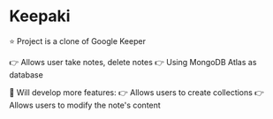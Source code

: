 # Keepaki

:star: Project is a clone of Google Keeper

:point_right: Allows user take notes, delete notes 
:point_right: Using MongoDB Atlas as database

:sheep: Will develop more features:
:point_right: Allows users to create collections
:point_right: Allows users to modify the note's content
